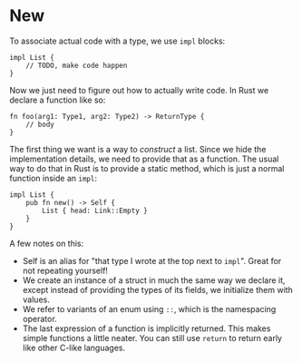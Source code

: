 # New

To associate actual code with a type, we use `impl` blocks:

```rust,ignore
impl List {
    // TODO, make code happen
}
```

Now we just need to figure out how to actually write code. In Rust we declare
a function like so:

```rust,ignore
fn foo(arg1: Type1, arg2: Type2) -> ReturnType {
    // body
}
```

The first thing we want is a way to *construct* a list. Since we hide the
implementation details, we need to provide that as a function. The usual way
to do that in Rust is to provide a static method, which is just a
normal function inside an `impl`:

```rust,ignore
impl List {
    pub fn new() -> Self {
        List { head: Link::Empty }
    }
}
```

A few notes on this:

* Self is an alias for "that type I wrote at the top next to `impl`". Great for
  not repeating yourself!
* We create an instance of a struct in much the same way we declare it, except
  instead of providing the types of its fields, we initialize them with values.
* We refer to variants of an enum using `::`, which is the namespacing operator.
* The last expression of a function is implicitly returned.
  This makes simple functions a little neater. You can still use `return`
  to return early like other C-like languages.























